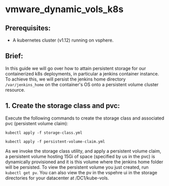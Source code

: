 # vmware_dynamic_vols_k8s

## Prerequisites:

- A kubernetes cluster (v1.12) running on vsphere.

## Brief:

In this guide we will go over how to attain persistent storage for our containerized k8s deployments, in particular a jenkins container instance. To achieve this, we will persist the jenkins home directory ```/var/jenkins_home``` on the container's OS onto a persistent volume cluster resource.

## 1. Create the storage class and pvc:

Execute the following commands to create the storage class and associated pvc (persistent volume claim):

```kubectl apply -f storage-class.yml```

```kubectl apply -f persistent-volume-claim.yml```

As we invoke the storage class utility, and apply a persistent volume claim, a persistent volume hosting 15Gi of space (specified by us in the pvc) is dynamically provisioned and it is this volume where the jenkins home folder will be persisted. To view the persistent volume you just created, run ```kubectl get pv```. You can also view the pv in the vspehre ui in the storage directories for your datacenter at /DC1/kube-vols.
